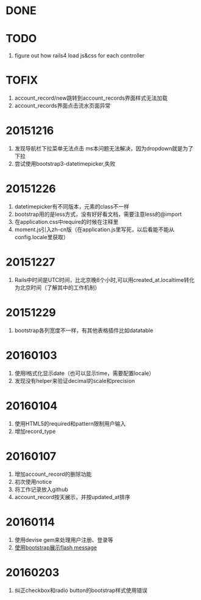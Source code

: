 # DONE

# TODO
1. figure out how rails4 load js&css for each controller

# TOFIX
1. account_record/new跳转到account_records界面样式无法加载
2. account_records界面点击流水页面异常

# 20151216
1. 发现导航栏下拉菜单无法点击
  ms本问题无法解决，因为dropdown就是为了下拉
2. 尝试使用bootstrap3-datetimepicker,失败

# 20151226
1. datetimepicker有不同版本，元素的class不一样
2. bootstrap用的是less方式，没有好好看文档，需要注意less的@import
3. 在application.css中require的时候在注释里
4. moment.js引入zh-cn版（在application.js里写死，以后看能不能从config.locale里获取）

# 20151227
1. Rails中时间是UTC时间，比北京晚8个小时,可以用created_at.localtime转化为北京时间（了解其中的工作机制）

# 20151229
1. bootstrap各列宽度不一样，有其他表格插件比如datatable

# 20160103
1. 使用l格式化显示date（也可以显示time，需要配置locale）
2. 发现没有helper来验证decimal的scale和precision

# 20160104
1. 使用HTML5的required和pattern限制用户输入
2. 增加record_type

# 20160107
1. 增加account_record的删除功能
2. 初次使用notice
3. 将工作记录放入github
4. account_record按天展示，并按updated_at排序
 
# 20160114
1. 使用devise gem来处理用户注册、登录等
2. [使用bootstrap展示flash message](https://coderwall.com/p/jzofog/ruby-on-rails-flash-messages-with-bootstrap)

# 20160203
1. 纠正checkbox和radio button的bootstrap样式使用错误
